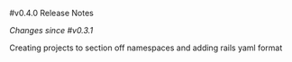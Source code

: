 #v0.4.0 Release Notes

*Changes since #v0.3.1*

Creating projects to section off namespaces and adding rails yaml format 
